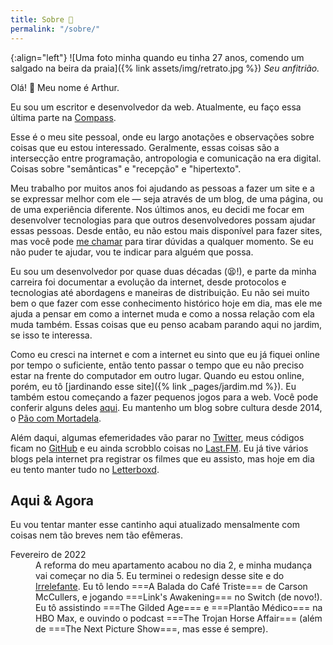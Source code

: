 ```yaml
---
title: Sobre 🦥
permalink: "/sobre/"
---
```


{:align="left"}
![Uma foto minha quando eu tinha 27 anos, comendo um salgado na beira da praia]({% link assets/img/retrato.jpg %})
_Seu anfitrião._

Olá! 👋 Meu nome é Arthur.

Eu sou um escritor e desenvolvedor da web. Atualmente, eu faço essa última parte na [Compass](https://compass.uol).

Esse é o meu site pessoal, onde eu largo anotações e observações sobre coisas que eu estou interessado. Geralmente, essas coisas são a intersecção entre programação, antropologia e comunicação na era digital. Coisas sobre "semânticas" e "recepção" e "hipertexto".

Meu trabalho por muitos anos foi ajudando as pessoas a fazer um site e a se expressar melhor com ele — seja através de um blog, de uma página, ou de uma experiência diferente. Nos últimos anos, eu decidi me focar em desenvolver tecnologias para que outros desenvolvedores possam ajudar essas pessoas. Desde então, eu não estou mais disponível para fazer sites, mas você pode [me chamar](mailto:email@arthr.me) para tirar dúvidas a qualquer momento. Se eu não puder te ajudar, vou te indicar para alguém que possa.

Eu sou um desenvolvedor por quase duas décadas (😫!), e parte da minha carreira foi documentar a evolução da internet, desde protocolos e tecnologias até abordagens e maneiras de distribuição. Eu não sei muito bem o que fazer com esse conhecimento histórico hoje em dia, mas ele me ajuda a pensar em como a internet muda e como a nossa relação com ela muda também. Essas coisas que eu penso acabam parando aqui no jardim, se isso te interessa.

Como eu cresci na internet e com a internet eu sinto que eu já fiquei online por tempo o suficiente, então tento passar o tempo que eu não preciso estar na frente do computador em outro lugar. Quando eu estou online, porém, eu tô [jardinando esse site]({% link _pages/jardim.md %}). Eu também estou começando a fazer pequenos jogos para a web. Você pode conferir alguns deles [aqui](https://irrelefante.com.br). Eu mantenho um blog sobre cultura desde 2014, o [Pão com Mortadela](https://paomortadela.com.br).

Além daqui, algumas efemeridades vão parar no [Twitter](https://twitter.com/arthrfrts), meus códigos ficam no [GitHub](https://github.com/arthrfrts) e eu ainda scrobblo coisas no [Last.FM](https://www.last.fm/user/arthrfrts). Eu já tive vários blogs pela internet pra registrar os filmes que eu assisto, mas hoje em dia eu tento manter tudo no [Letterboxd](https://letterboxd.com/arthrfrts).

## Aqui & Agora

Eu vou tentar manter esse cantinho aqui atualizado mensalmente com coisas nem tão breves nem tão efêmeras.

<dl>
  <dt>Fevereiro de 2022</dt>
  <dd>A reforma do meu apartamento acabou no dia 2, e minha mudança vai começar no dia 5. Eu terminei o redesign desse site e do <a href="https://irrelefante.com.br/" rel="me">Irrelefante</a>. Eu tô lendo ===A Balada do Café Triste=== de Carson McCullers, e jogando ===Link's Awakening=== no Switch (de novo!). Eu tô assistindo ===The Gilded Age=== e ===Plantão Médico=== na HBO Max, e ouvindo o podcast ===The Trojan Horse Affair=== (além de ===The Next Picture Show===, mas esse é sempre).</dd>
</dl>

  
